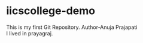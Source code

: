 # iicscollege-demo
This is my first Git Repository.
Author-Anuja Prajapati
<br>
I lived in prayagraj.

